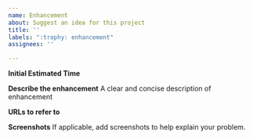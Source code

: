 ```yaml
---
name: Enhancement
about: Suggest an idea for this project
title: ''
labels: ":trophy: enhancement"
assignees: ''

---
```


**Initial Estimated Time**


**Describe the enhancement**
A clear and concise description of enhancement

**URLs to refer to**

**Screenshots**
If applicable, add screenshots to help explain your problem.
